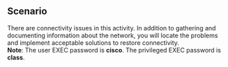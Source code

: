 ## Scenario
There are connectivity issues in this activity. In addition to gathering and documenting information about the network, you will locate the problems and implement acceptable solutions to restore connectivity.<br>
**Note**: The user EXEC password is **cisco**. The privileged EXEC password is **class**. 
